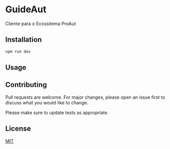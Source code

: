 # GuideAut

Cliente para o Ecossitema ProAut

## Installation

```bash
npm run dev
```

## Usage


## Contributing
Pull requests are welcome. For major changes, please open an issue first to discuss what you would like to change.

Please make sure to update tests as appropriate.

## License
[MIT](https://choosealicense.com/licenses/mit/)
